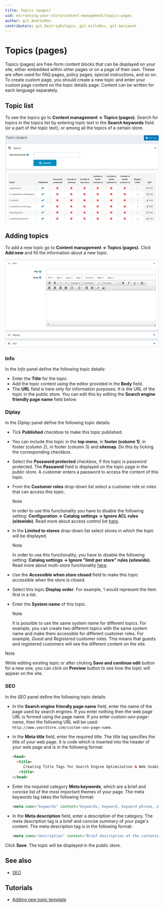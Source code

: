```yaml
---
title: Topics (pages)
uid: en/running-your-store/content-management/topics-pages
author: git.AndreiMaz
contributors: git.DmitriyKulagin, git.exileDev, git.mariannk
---
```


# Topics (pages)

Topics (pages) are free-form content blocks that can be displayed on your site, either embedded within other pages or on a page of their own. These are often used for FAQ pages, policy pages, special instructions, and so on. To create custom page, you should create a new topic and enter your custom page content on the topic details page. Content can be written for each language separately.

## Topic list

To see the topics go to **Content management → Topics (pages)**.
Search for topics in the topics list by entering topic text in the **Search keywords** field (or a part of the topic text), or among all the topics of a certain store.

![p1](_static/topics-pages/topic-list.jpg)

## Adding topics

To add a new topic go to **Content management → Topics (pages)**.
Click **Add new** and fill the information about a new topic.

![p2](_static/topics-pages/new-topic.jpg)

### Info
In the *Info* panel define the following topic details:
* Enter the **Title** for the topic.
* Add the topic content using the editor provided in the **Body** field.
* The **URL** field is here only for information purposes. It is the URL of the topic in the public store. You can edit this by editing the **Search engine friendly page name** field below.

### Diplay
In the *Diplay* panel define the following topic details:
* Tick **Published** checkbox to make this topic published.
* You can include this topic in the **top menu**, in **footer (column 1)**, in footer (column 2), in footer (column 3) and **sitemap**. Do this by ticking the corresponding checkbox.
* Select the **Password protected** checkbox, if this topic is password protected. The **Password** field is displayed on the topic page in the public store. A customer enters a password to access the content of this topic.
* From the **Customer roles** drop-down list select a customer role or roles that can access this topic.
  > [!NOTE]
  >
  > In order to use this functionality you have to disable the following setting: **Configuration → Catalog settings → Ignore ACL rules (sitewide)**. Read more about access control list [here](xref:en/running-your-store/customer-management/access-control-list).

* In the **Limited to stores** drop-down list select stores in which the topic will be displayed.
  > [!NOTE]
  >
	> In order to use this functionality, you have to disable the following setting: **Catalog settings → Ignore "limit per store" rules (sitewide)**. Read more about multi-store functionality [here](xref:en/getting-started/advanced-configuration/multi-store).

* Use the **Accessible when store closed** field to make this topic accessible when the store is closed.
* Select this topic **Display order**. For example, 1 would represent the item first in a list.
* Enter the **System name** of this topic. 
  > [!NOTE]
  >
  > It is possible to use the same system name for different topics. For example, you can create two different topics with the same system name and make them accessible for different customer roles. For example, *Guest* and *Registered* customer roles. This means that guests and registered customers will see the different content on the site. 

> [!NOTE]
>
> While editing existing topic or after clicking **Save and continue edit** button for a new one, you can click on **Preview** button to see how the topic will appear on the site.

### SEO
In the *SEO* panel define the following topic details:
* In the **Search engine friendly page name** field, enter the name of the page used by search engines. If you enter nothing then the web page URL is formed using the page name. If you enter *custom-seo-page-name*, then the following URL will be used: `http://www.yourStore.com/custom-seo-page-name`.
* In the **Meta title** field, enter the required title. The title tag specifies the title of your web page. It is code which is inserted into the header of your web page and is in the following format:

   ```html
   <head>
     <title>
        Creating Title Tags for Search Engine Optimization & Web Usability
      <title>
   </head>
   ```
* Enter the required category **Meta keywords**, which are a brief and concise list of the most important themes of your page. The meta keywords tag takes the following format:

   ```html
   <meta name="keywords" content="keywords, keyword, keyword phrase, etc.">
   ```

* In the **Meta description** field, enter a description of the category. The meta description tag is a brief and concise summary of your page's content. The meta description tag is in the following format:

   ```html
   <meta name="description" content="Brief description of the contents of your page.">
   ```

Click **Save**. The topic will be displayed in the public store.

## See also

- [SEO](xref:en/running-your-store/search-engine-optimization)

## Tutorials

- [Adding new topic template](https://www.youtube.com/watch?v=M-g4Ux2GCaY)

